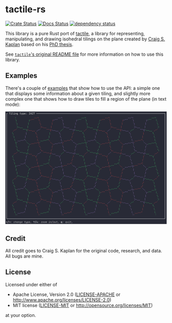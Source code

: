 # tactile-rs
[![Crate Status](https://img.shields.io/crates/v/tactile.svg)](https://crates.io/crates/tactile)
[![Docs Status](https://docs.rs/tactile/badge.svg)](https://docs.rs/crate/tactile/)
[![dependency status](https://deps.rs/repo/github/abusch/tactile-rs/status.svg)](https://deps.rs/repo/github/abusch/tactile-rs)


This library is a pure Rust port of [tactile](https://github.com/isohedral/tactile), a library for representing, manipulating, and drawing isohedral tilings on the plane created by [Craig S. Kaplan](https://github.com/isohedral) based on his [PhD thesis](https://cs.uwaterloo.ca/~csk/other/phd/).

See [`tactile`'s original README file](https://github.com/isohedral/tactile/blob/master/README.md) for more information on how to use this library.

## Examples

There's a couple of [examples](/examples) that show how to use the API: a simple one that displays some
information about a given tiling, and slightly more complex one that shows how to draw tiles to
fill a region of the plane (in text mode):

![Tile drawing example](/assets/screenshot.png)

## Credit

All credit goes to Craig S. Kaplan for the original code, research, and data. All bugs are mine.

## License

Licensed under either of

 * Apache License, Version 2.0 ([LICENSE-APACHE](LICENSE-APACHE) or http://www.apache.org/licenses/LICENSE-2.0)
 * MIT license ([LICENSE-MIT](LICENSE-MIT) or http://opensource.org/licenses/MIT)

at your option.
